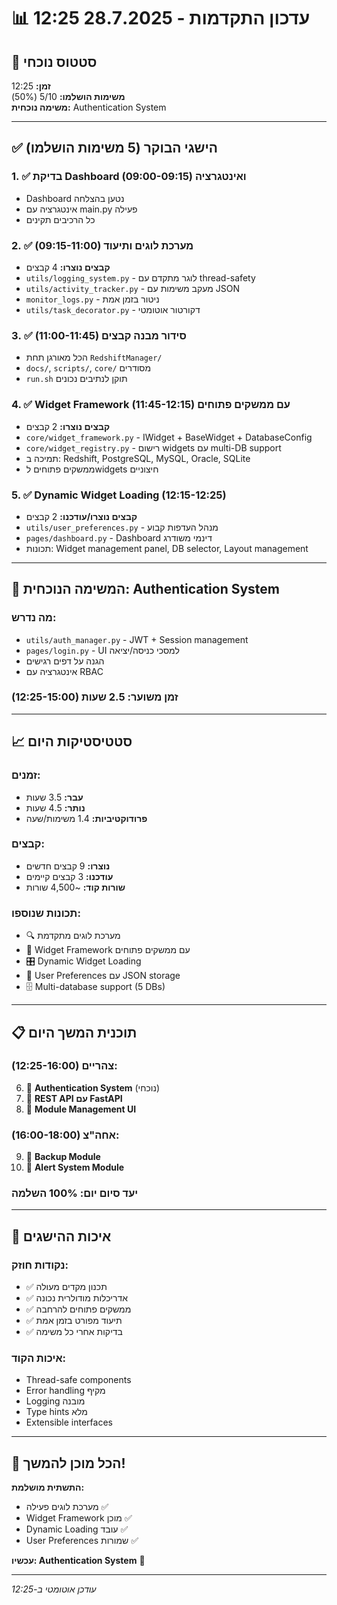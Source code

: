 # 📊 עדכון התקדמות - 28.7.2025 12:25

## 🎯 **סטטוס נוכחי**
**זמן:** 12:25  
**משימות הושלמו:** 5/10 (50%)  
**משימה נוכחית:** Authentication System  

---

## ✅ **הישגי הבוקר (5 משימות הושלמו)**

### 1. ✅ **בדיקת Dashboard ואינטגרציה** (09:00-09:15)
- Dashboard נטען בהצלחה
- אינטגרציה עם main.py פעילה
- כל הרכיבים תקינים

### 2. ✅ **מערכת לוגים ותיעוד** (09:15-11:00)
- **קבצים נוצרו:** 4 קבצים
- `utils/logging_system.py` - לוגר מתקדם עם thread-safety
- `utils/activity_tracker.py` - מעקב משימות עם JSON
- `monitor_logs.py` - ניטור בזמן אמת
- `utils/task_decorator.py` - דקורטור אוטומטי

### 3. ✅ **סידור מבנה קבצים** (11:00-11:45)
- הכל מאורגן תחת `RedshiftManager/`
- `docs/`, `scripts/`, `core/` מסודרים
- `run.sh` תוקן לנתיבים נכונים

### 4. ✅ **Widget Framework עם ממשקים פתוחים** (11:45-12:15)
- **קבצים נוצרו:** 2 קבצים
- `core/widget_framework.py` - IWidget + BaseWidget + DatabaseConfig
- `core/widget_registry.py` - רישום widgets עם multi-DB support
- תמיכה ב: Redshift, PostgreSQL, MySQL, Oracle, SQLite
- ממשקים פתוחים לwidgets חיצוניים

### 5. ✅ **Dynamic Widget Loading** (12:15-12:25)
- **קבצים נוצרו/עודכנו:** 2 קבצים
- `utils/user_preferences.py` - מנהל העדפות קבוע
- `pages/dashboard.py` - Dashboard דינמי משודרג
- תכונות: Widget management panel, DB selector, Layout management

---

## 🚧 **המשימה הנוכחית: Authentication System**

### **מה נדרש:**
- `utils/auth_manager.py` - JWT + Session management
- `pages/login.py` - UI למסכי כניסה/יציאה
- הגנה על דפים רגישים
- אינטגרציה עם RBAC

### **זמן משוער:** 2.5 שעות (12:25-15:00)

---

## 📈 **סטטיסטיקות היום**

### **זמנים:**
- **עבר:** 3.5 שעות
- **נותר:** 4.5 שעות
- **פרודוקטיביות:** 1.4 משימות/שעה

### **קבצים:**
- **נוצרו:** 9 קבצים חדשים
- **עודכנו:** 3 קבצים קיימים
- **שורות קוד:** ~4,500 שורות

### **תכונות שנוספו:**
- 🔍 מערכת לוגים מתקדמת
- 🔧 Widget Framework עם ממשקים פתוחים
- 🎛️ Dynamic Widget Loading
- 💾 User Preferences עם JSON storage
- 🗄️ Multi-database support (5 DBs)

---

## 📋 **תוכנית המשך היום**

### **צהריים (12:25-16:00):**
6. 🚧 **Authentication System** (נוכחי)
7. 🔲 **REST API עם FastAPI**
8. 🔲 **Module Management UI**

### **אחה"צ (16:00-18:00):**
9. 🔲 **Backup Module**
10. 🔲 **Alert System Module**

### **יעד סיום יום:** 100% השלמה

---

## 🎯 **איכות ההישגים**

### **נקודות חוזק:**
- ✅ תכנון מקדים מעולה
- ✅ אדריכלות מודולרית נכונה
- ✅ ממשקים פתוחים להרחבה
- ✅ תיעוד מפורט בזמן אמת
- ✅ בדיקות אחרי כל משימה

### **איכות הקוד:**
- Thread-safe components
- Error handling מקיף
- Logging מובנה
- Type hints מלא
- Extensible interfaces

---

## 🚀 **הכל מוכן להמשך!**

**התשתית מושלמת:**
- מערכת לוגים פעילה ✅
- Widget Framework מוכן ✅
- Dynamic Loading עובד ✅
- User Preferences שמורות ✅

**עכשיו: Authentication System** 🔐

---

*עודכן אוטומטי ב-12:25*